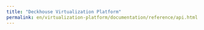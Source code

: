 ```yaml
---
title: "Deckhouse Virtualization Platform"
permalink: en/virtualization-platform/documentation/reference/api.html
---
```

